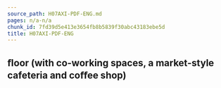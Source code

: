 ```yaml
---
source_path: H07AXI-PDF-ENG.md
pages: n/a-n/a
chunk_id: 7fd39d5e413e3654fb8b5839f30abc43183ebe5d
title: H07AXI-PDF-ENG
---
```

## ﬂoor (with co-working spaces, a market-style cafeteria and coﬀee shop)
